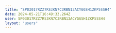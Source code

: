 ```yaml
---
title: "SP03017RZZ7RS3KN7C3RBN13ACYGGSH1ZKP5SSH4"
date: 2024-05-21T16:49:33.264Z
user: SP03017RZZ7RS3KN7C3RBN13ACYGGSH1ZKP5SSH4
layout: "users"
---
```

    